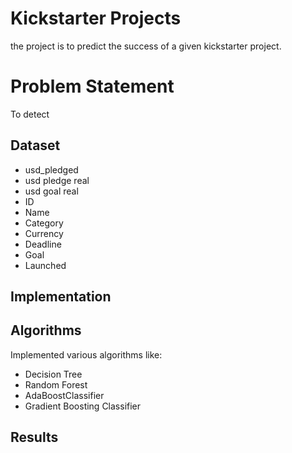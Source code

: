 # Kickstarter Projects
the project is to predict the success of a given kickstarter project.

# Problem Statement 
To detect

## Dataset
 - usd_pledged
 - usd pledge real
 - usd goal real
 - ID 
 - Name
 - Category
 - Currency
 - Deadline
 - Goal
 - Launched

## Implementation

## Algorithms
Implemented various algorithms like:
- Decision Tree
- Random Forest
- AdaBoostClassifier
- Gradient Boosting Classifier


## Results


